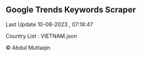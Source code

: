 

## Google Trends Keywords Scraper 
 
Last Update 10-08-2023 , 07:18:47

Country List :
VIETNAM.json



© Abdul Muttaqin 

